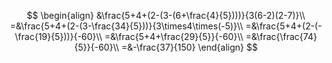 $$
\begin{align}
&\frac{5+4+(2-(3-(6+\frac{4}{5})))}{3(6-2)(2-7)}\\
=&\frac{5+4+(2-(3-\frac{34}{5}))}{3\times4\times(-5)}\\
=&\frac{5+4+(2-(-\frac{19}{5}))}{-60}\\
=&\frac{5+4+\frac{29}{5}}{-60}\\
=&\frac{\frac{74}{5}}{-60}\\
=&-\frac{37}{150}
\end{align}
$$

